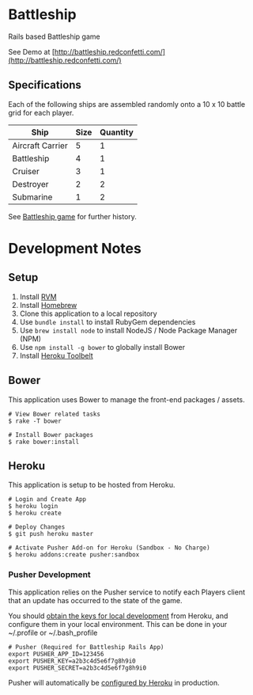 # Battleship

Rails based Battleship game

See Demo at [http://battleship.redconfetti.com/](http://battleship.redconfetti.com/)

## Specifications

Each of the following ships are assembled randomly onto a 10 x 10 battle grid for each player.

| Ship             | Size | Quantity |
| ---------------- | ---- | -------- |
| Aircraft Carrier | 5    | 1        |
| Battleship       | 4    | 1        |
| Cruiser          | 3    | 1        |
| Destroyer        | 2    | 2        |
| Submarine        | 1    | 2        |

See [Battleship game](https://en.wikipedia.org/wiki/Battleship_%28game%29) for further history.

# Development Notes

## Setup

1. Install [RVM](https://rvm.io/rvm/install)
2. Install [Homebrew](http://brew.sh/)
3. Clone this application to a local repository
4. Use `bundle install` to install RubyGem dependencies
5. Use `brew install node` to install NodeJS / Node Package Manager (NPM)
6. Use `npm install -g bower` to globally install Bower
7. Install [Heroku Toolbelt](https://toolbelt.heroku.com/)

## Bower

This application uses Bower to manage the front-end packages / assets.

```
# View Bower related tasks
$ rake -T bower

# Install Bower packages
$ rake bower:install
````

## Heroku

This application is setup to be hosted from Heroku.

```
# Login and Create App
$ heroku login
$ heroku create

# Deploy Changes
$ git push heroku master

# Activate Pusher Add-on for Heroku (Sandbox - No Charge)
$ heroku addons:create pusher:sandbox
```

### Pusher Development

This application relies on the Pusher service to notify each Players client that an update has occurred to the state of the game.

You should [obtain the keys for local development](https://devcenter.heroku.com/articles/pusher#configure-for-local-use) from Heroku, and configure them in your local environment. This can be done in your ~/.profile or ~/.bash_profile

```
# Pusher (Required for Battleship Rails App)
export PUSHER_APP_ID=123456
export PUSHER_KEY=a2b3c4d5e6f7g8h9i0
export PUSHER_SECRET=a2b3c4d5e6f7g8h9i0
```

Pusher will automatically be [configured by Heroku](https://devcenter.heroku.com/articles/pusher#production-credentials) in production.
